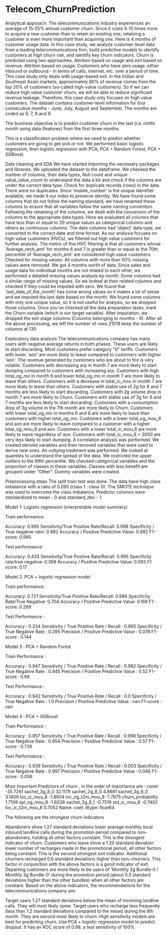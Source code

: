 # Telecom_ChurnPrediction
Analytical approach:
The telecommunications industry experiences an average of 15-25% annual customer churn. Since it 
costs 5-10 times more to acquire a new customer than to retain an existing one, retaining a 
customer is even more important than acquiring one.
Here is 4 months of customer usage data. In this case study, we analyze customer-level data from a 
leading telecommunications firm, build predictive models to identify customers at high churn risk, 
and identify key churn indicators.
Churn is predicted using two approaches. Attrition based on usage and exit based on revenue. 
Attrition based on usage:
Customers who have zero usage, either inbound or outbound - in terms of calls, internet, etc. over a 
period of time.
This case study only deals with usage-based exit.
In the Indian and Southeast Asian markets, approximately 80% of revenue comes from the top 20% 
of customers (so-called high-value customers). So if we can reduce high value customer churn, we 
will be able to reduce significant revenue leakage. Therefore, this case study only focuses on high 
value customers.
The dataset contains customer-level information for four consecutive months - June, July, August 
and September. The months are coded as 6, 7, 8 and 9.

The business objective is to predict customer churn in the last (i.e. ninth) month using data 
(features) from the first three months.

This is a classification problem where we need to predict whether customers are going to get sick or 
not. We performed basic logistic regression, then logistic regression with PCA, PCA + Random Forest, 
PCA + XGBoost.

Data cleaning and EDA
We have started importing the necessary packages and libraries.
We uploaded the dataset to the dataframe.
We checked the number of columns, their data types, Null count and unique value_value_count to 
understand the data a bit and check if the columns are under the correct data type.
Check for duplicate records (rows) in the data. There were no duplicates.
Since 'mobile_number' is the unique identifier available, we made it our index to preserve identity.
We have found some columns that do not follow the naming standard, we have renamed these 
columns to ensure that all variables follow the same naming convention.
Following the renaming of the columns, we dealt with the conversion of the columns to the 
appropriate data types. Here we evaluated all columns that have less than or equal to 29 unique 
values as categorical columns and others as continuous columns.
The date columns had 'object' data type, we converted to the correct date and time format.
As our analysis focuses on high value customers (HVCs), we filtered out high value customers for 
further analysis. The metric of this HVC filtering is that all customers whose 'Average_rech_amt' for 
months 6 and 7 is greater than or equal to the 70th percentile of 'Average_rech_amt' are considered 
high value customers.
Checked for missing values.
All columns with more than 50% missing values were removed.
We got 4 months worth of data. Since sales and usage data for individual months are not related to 
each other, we performed a detailed missing values analysis by month.
Some columns had a similar range of missing values. So we looked at their related columns and 
checked if they could be imputed with zero.
We found that 'last_date_of_the_month' has some wrong values so it makes a lot of sense and we 
imputed the last date based on the month.
We found some columns with only one unique value, so it is not useful for analysis, so we dropped 
those columns.
Once you've checked all the data preparation tasks, mark the Churn variable (which is our target 
variable).
After imputation, we dropped the exit stage columns (Columns belonging to months - 9).
After all the above processing, we left the number of rows 21018
keep the number of columns at 130

Exploratory data analysis
The telecommunications company has many users with negative average returns in both phases. 
These users are likely to start discarding.
Most customers prefer category "0" tariffs.
Customers with lower 'aon' are more likely to leave compared to customers with higher 'aon'.
The revenue generated by customers who are about to fire is very volatile.
Customers with decreasing arp in month 7 are more likely to start dumping compared to customers 
with increasing arp.
Customers with high total_og_mo in month 6 and lower total_og_mo in month 7 are more likely to 
leave than others.
Customers with a decrease in total_ic_mou in month 7 are more likely to leave than others.
Customers with stable use of 2g for 6 and 7 months are less likely to start discarding.
Customers with 2g volume drop in month 7 are more likely to Churn.
Customers with stable use of 3g for 6 and 7 months are less likely to start discarding.
Customers with a consumption drop of 3g volume in the 7th month are more likely to Churn.
Customers with lower total_og_mo in months 6 and 8 are more likely to leave than customers with 
higher total_og_mo.
Customers with a lower total_og_mou_8 and aon are more likely to leave compared to a customer 
with a higher total_og_mou_8 and aon.
Customers with a lower total_ic_mou_8 are more likely to leave regardless of aon.
Customers with total_ic_mou_8 > 2000 are very less likely to start dumping.
A correlation analysis was performed.
We created derived variables and then removed variables that were used to derive new ones.
An outlying treatment was performed. We looked at quantiles to understand the spread of the data.
We restricted the upper outliers to the 99th percentile.
We checked categorical variables and the proportion of classes in these variables. Classes with less 
benefit are grouped under "Other".
Dummy variables were created.


Preprocessing steps
The split train test was done.
The data have high class imbalance with a ratio of 0.095 (class 1 : class 0).
The SMOTE technique was used to overcome the class imbalance.
Predictor columns were standardized to mean - 0 and standard_dev - 1.

Model 1: Logistic regression (interpretable model summary)

Train performance:

Accuracy: 0.995
Sensitivity/True Positive Rate/Recall: 0.998
Specificity / True negative ratio: 0.992
Accuracy / Positive Predictive Value: 0.992
F1-score: 0.995


Test performance:

Accuracy: 0.433
Sensitivity/True Positive Rate/Recall: 0.995
Specificity rate/true negative: 0.398
Accuracy / Positive Predictive Value: 0.093
F1 score: 0.17

Model 2: PCA + logistic regression model

Train performance:

Accuracy: 0.721
Sensitivity/True Positive Rate/Recall: 0.986
Specificity Rate/True Negative: 0.704
Accuracy / Positive Predictive Value: 0.169
F1-score: 0.289

Test Performance :

Accuracy : 0.334
Sensitivity / True Positive Rate / Recall : 0.965
Specificity / True Negative Rate :  0.295
Precision / Positive Predictive Value : 0.078
F1-score : 0.144

Model 3 : PCA + Random Forest

Train Performance :

Accuracy : 0.947
Sensitivity / True Positive Rate / Recall : 0.982
Specificity / True Negative Rate :  0.945
Precision / Positive Predictive Value : 0.52
F1-score : 0.68

Test Performance :

Accuracy : 0.942
Sensitivity / True Positive Rate / Recall : 0.0
Specificity / True Negative Rate :  1.0
Precision / Positive Predictive Value : nan
F1-score : nan

Model 4 : PCA + XGBoost

Train Performance :

Accuracy : 0.957
Sensitivity / True Positive Rate / Recall : 0.998
Specificity / True Negative Rate :  0.954
Precision / Positive Predictive Value : 0.57
F1-score : 0.726

Test Performance :

Accuracy : 0.939
Sensitivity / True Positive Rate / Recall : 0.003
Specificity / True Negative Rate :  0.997
Precision / Positive Predictive Value : 0.048
F1-score : 0.006

Most Important Predictors of churn , in the order of importance are : 
const               -35.7261
sachet_3g_8_0        32.1179
sachet_2g_8_0         4.8681
sachet_3g_6_0         3.1409
loc_ic_mou_8         -1.8604
loc_og_t2m_mou_8     -1.7675
churn_probability     1.7109
spl_og_mou_8         -1.6038
sachet_3g_8_1        -0.7519
std_ic_mou_8         -0.7402
loc_ic_t2m_mou_8      0.7052
Name: coef, dtype: float64


The following are the strongest churn indicators

Abandoners show 1.27 standard deviations lower average monthly local inbound landline calls 
during the promotion period compared to non-abandoners, holding all other factors constant. This is 
the strongest indicator of churn.
Customers who leave show a 1.20 standard deviation lower number of recharges made in the 
promotional period, all other factors being constant. This is the second strongest exit indicator.
Additional churners recharged 0.6 standard deviations higher than non-churners. This factor in 
conjunction with the above factors is a good indicator of exit.
Departing customers are more likely to be users of 'Monthly 2g Bundle-0 / Monthly 3g Bundle-0' 
during the promotion period (about 0.3 standard deviations higher than the other bundles) when all 
other factors are constant.
Based on the above indicators, the recommendations for the telecommunications company are:

Target users 1.27 standard deviations below the mean of incoming landline calls. They will most 
likely spew.
Target users who recharge less frequently (less than 1.2 standard deviations compared to the mean) 
during the 8th month. They are second most likely to churn.
High sensitivity models are best for predicting churn. Use PCA + logistic regression model to predict 
dropout. It has an ROC score of 0.98, a test sensitivity of 100%

